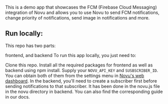 This is a demo app that showcases the FCM (Firebase Cloud Messaging) integration of Novu and allows you to use Novu to send FCM notifications, change priority of notifications, send image in notifications and more.

## Run locally:
This repo has two parts:

frontend, and
backend
To run this app locally, you just need to:

Clone this repo.
Install all the required packages for frontend as well as backend using npm install.
Supply your `NOVU_API_KEY` and `SUSBSCRIBER_ID`. You can obtain both of them from the settings menu in [Novu's web dashboard](https://web.novu.co/settings).
In the backend, you'll need to create a subscriber first before sending notifications to that subscriber. It has been done in the novu.js file in the novu directory in backend.
You can also find the corresponding guide in our docs.
